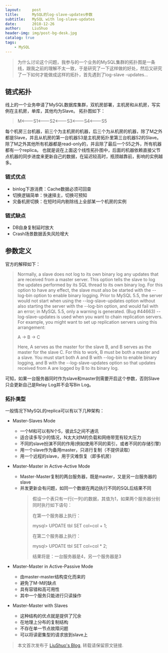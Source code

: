 ```yaml
---
layout:     post
title:      MySQL的log-slave-updates参数
subtitle:   MySQL with log-slave-updates 
date:       2018-12-26
author:     LiuShuo
header-img: img/post-bg-desk.jpg
catalog: true
tags:
    - MySQL
---
```

> 为什么讨论这个问题，我参与的一个业务的MySQL集群的拓扑图是一条线，跟我之前的理解不太一致，于是研究了一下这样做的好处，然后又研究了一下如何才能做成这样的拓扑，首先遇到了log-slave
-updates...

## 链式拓扑
线上的一个业务申请了MySQL数据库集群，双机房部署，主机房和从机房，写实例在主机房，单库，其他均为Slave。
拓扑图如下：
> M<---S1<---S2<---S3<---S4<---S5

每个机房三台机器，前三个为主机房的机器，后三个为从机房的机器，除了M之外都是Slave，并且从机房的第一台机器S3是主机房拓扑里第三台机器S2的Slave。
除了M之外其他所有机器都是read-only的，并且除了最后一个S5之外，所有机器都有一个replica。
也就是说在上面这个线性拓扑图中，后面的机器依赖直接父节点机器的同步进度来更新自己的数据，在延迟较高时，瓶颈越靠前，影响的实例越多。

### 链式优点
- binlog下游消费：Cache数据必须可回查
- 切换逻辑简单：快速择主，切换可预知
- 灾备机房切换：在短时间内剔除线上全部某一个机房的实例

### 链式缺点
- DB自身复制延时放大
- Crash场景数据丢失风险增大

## 参数定义
官方的解释如下：
> Normally, a slave does not log to its own binary log any updates that are received from a 
master server. This option tells the slave to log the updates performed by its SQL thread to its 
own binary log. For this option to have any effect, the slave must also be started with the --log-bin option to enable binary logging. Prior to MySQL 5.5, the server would not start when using the --log-slave-updates option without also starting the server with the --log-bin option, and would fail with an error; in MySQL 5.5, only a warning is generated. (Bug #44663) --log-slave-updates is used when you want to chain replication servers. For example, you might want to set up replication servers using this arrangement:
>  
>  A -> B -> C
>  
>  Here, A serves as the master for the slave B, and B serves as the master for the slave C. For 
this to work, B must be both a master and a slave. You must start both A and B with --log-bin to enable binary logging, and B with the --log-slave-updates option so that updates received from A are logged by B to its binary log.

可知，如果一台服务器同时作为slave和master则需要开启这个参数，否则Slave只会更新自己是Relay Log并不会写Bin Log。

### 拓扑类型
一般情况下MySQL的replica可以有以下几种架构：
- Master-Slaves Mode
    - 一个M和可以有N个S，彼此S之间不通讯
    - 适合读多写少的情况，N太大对M的负载和网络带宽有较大压力   
    - 不同的slave扮演不同的作用(例如使用不同的索引，或者不同的存储引擎)
    - 用一个slave作为备用master，只进行复制（不提供读取）
    - 用一个远程的slave，用于灾难恢复（即多机房）

- Master-Master in Active-Active Mode
    - Master-Master复制的两台服务器，既是master，又是另一台服务器的slave
    - 并发更新会有问题，如同一个数据在两边执行不同的SQL后结果不同
        > 假设一个表只有一行(一列)的数据，其值为1，如果两个服务器分别同时执行如下语句：
        >
        > 在第一个服务器上执行：
        >
        >  mysql> UPDATE tbl SET col=col + 1;
        >
        >  在第二个服务器上执行：
        >
        >  mysql> UPDATE tbl SET col=col * 2;
        >
        >  结果将是：一台服务器是4，另一个服务器是3
- Master-Master in Active-Passive Mode
    - 由master-master结构变化而来的
    - 避免了M-M的缺点
    - 具有容错和高可用性
    - 其中一个服务只能进行只读操作

- Master-Master with Slaves
    - 这种结构的优点就是提供了冗余
    - 在地理上分布的复制结构
    - 不存在单一节点故障问题
    - 可以将读密集型的请求放到slave上

> 本文首次发布于 [LiuShuo's Blog](https://liushuo.me), 转载请保留原文链接.
